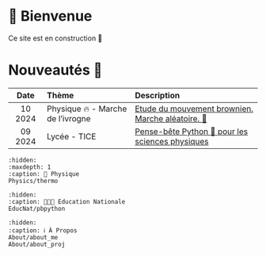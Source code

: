 # 🏡 Bienvenue

Ce site est en construction 🚧

# Nouveautés 🌟
| **Date** | **Thème**                                                     | **Description**                                                                  |
| :------: | :------------------------------------------------------------ |:---------------------------------------------------------------------------------|
| 10 2024  | Physique 🔥 - Marche de l’ivrogne                             | [Etude du mouvement brownien. Marche aléatoire. 🍷](Physics/brownien) |
| 09 2024  | Lycée - TICE                                                  | [Pense-bête Python 🐍 pour les sciences physiques](EducNat/pbpython)             |


```{toctree}
:hidden:
:maxdepth: 1
:caption: 🚀 Physique
Physics/thermo
```

```{toctree}
:hidden:
:caption: 👨🏻‍🏫 Education Nationale
EducNat/pbpython
```

```{toctree}
:hidden:
:caption: ℹ️ À Propos
About/about_me
About/about_proj
```


